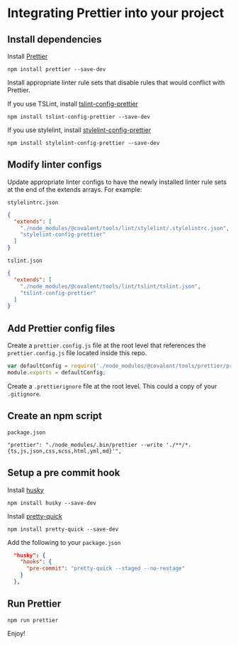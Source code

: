 # Integrating Prettier into your project

## Install dependencies

Install [Prettier](https://github.com/prettier/prettier)

`npm install prettier --save-dev`

Install appropriate linter rule sets that disable rules that would conflict with Prettier.

If you use TSLint, install [tslint-config-prettier](https://github.com/prettier/tslint-config-prettier)

`npm install tslint-config-prettier --save-dev`

If you use stylelint, install [stylelint-config-prettier](https://github.com/prettier/stylelint-config-prettier)

`npm install stylelint-config-prettier --save-dev`

## Modify linter configs

Update appropriate linter configs to have the newly installed linter rule sets at the end of the extends arrays. For example:

`stylelintrc.json`

```json
{
  "extends": [
    "./node_modules/@covalent/tools/lint/stylelint/.stylelintrc.json",
    "stylelint-config-prettier"
  ]
}
```

`tslint.json`

```json
{
  "extends": [
    "./node_modules/@covalent/tools/lint/tslint/tslint.json",
    "tslint-config-prettier"
  ]
}
```

## Add Prettier config files

Create a `prettier.config.js` file at the root level that references the `prettier.config.js` file located inside this repo.

```javascript
var defaultConfig = require('./node_modules/@covalent/tools/prettier/prettier.config.js');
module.exports = defaultConfig;
```

Create a `.prettierignore` file at the root level. This could a copy of your `.gitignore`.

## Create an npm script

`package.json`
```
"prettier": "./node_modules/.bin/prettier --write './**/*.{ts,js,json,css,scss,html,yml,md}'",
```

## Setup a pre commit hook


Install [husky](https://github.com/typicode/husky)

`npm install husky --save-dev`


Install [pretty-quick](https://github.com/azz/pretty-quick)

`npm install pretty-quick --save-dev`

Add the following to your `package.json`

```json
  "husky": {
    "hooks": {
      "pre-commit": "pretty-quick --staged --no-restage"
    }
  },
```

## Run Prettier

`npm run prettier`

Enjoy!